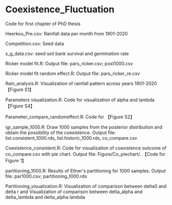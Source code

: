# Coexistence_Fluctuation
Code for first chapter of PhD thesis

Heerkou_Pre.csv: Rainfall data per month from 1901-2020

Competition.csv: Seed data

s_g_data.csv: seed soil bank survival and germination rate

Ricker model fit.R:  Output file: pars_ricker.csv; post1000.csv

Ricker model fit random effect.R: Output file: pars_ricker_re.csv

Rain_analysis.R: Visualization of rainfall pattern across years 1901-2020 【Figure S1】

Parameters visualization.R: Code for visualization of alpha and lambda 
【Figure S4】

Parameter_compare_randomeffect.R:  Code for 【Figure S2】

igr_sample_1000.R: Draw 1000 samples from the posterior distribution and obtain the possibility of the coexistence. Output file:  list.consistent_1000.rds, list.historic_1000.rds, co_compare.csv

Coexistence_consistent.R: Code for visualization of coexistence outcome of co_compare.csv with pie chart. Output file: Figure/Co_piechart/.
【Code for Figure 1】

partitioning_1000.R: Results of Ellner's partitioning for 1000 samples. Output file: par1000.csv; partitioning_1000.rds

Partitioning_visualization.R: Visualization of comparison between delta0 and delta r and Visualization of comparison between delta_alpha and delta_lambda and delta_alpha lambda
